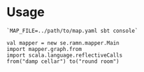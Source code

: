Usage
=====

    `MAP_FILE=../path/to/map.yaml sbt console`

    val mapper = new se.ramn.mapper.Main
    import mapper.graph.from
    import scala.language.reflectiveCalls
    from("damp cellar") to("round room")

